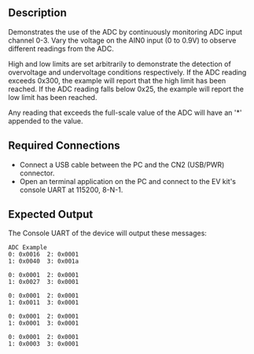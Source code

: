 ## Description

Demonstrates the use of the ADC by continuously monitoring ADC input channel 0-3.  Vary the voltage on the AIN0 input (0 to 0.9V) to observe different readings from the ADC.  

High and low limits are set arbitrarily to demonstrate the detection of overvoltage and undervoltage conditions respectively.  If the ADC reading exceeds 0x300, the example will report that the high limit has been reached.  If the ADC reading falls below 0x25, the example will report the low limit has been reached.

Any reading that exceeds the full-scale value of the ADC will have an '*' appended to the value.

## Required Connections

-   Connect a USB cable between the PC and the CN2 (USB/PWR) connector.
-   Open an terminal application on the PC and connect to the EV kit's console UART at 115200, 8-N-1.

## Expected Output

The Console UART of the device will output these messages:

```
ADC Example
0: 0x0016  2: 0x0001
1: 0x0040  3: 0x001a

0: 0x0001  2: 0x0001
1: 0x0027  3: 0x0001

0: 0x0001  2: 0x0001
1: 0x0011  3: 0x0001

0: 0x0001  2: 0x0001
1: 0x0001  3: 0x0001

0: 0x0001  2: 0x0001
1: 0x0003  3: 0x0001

```
